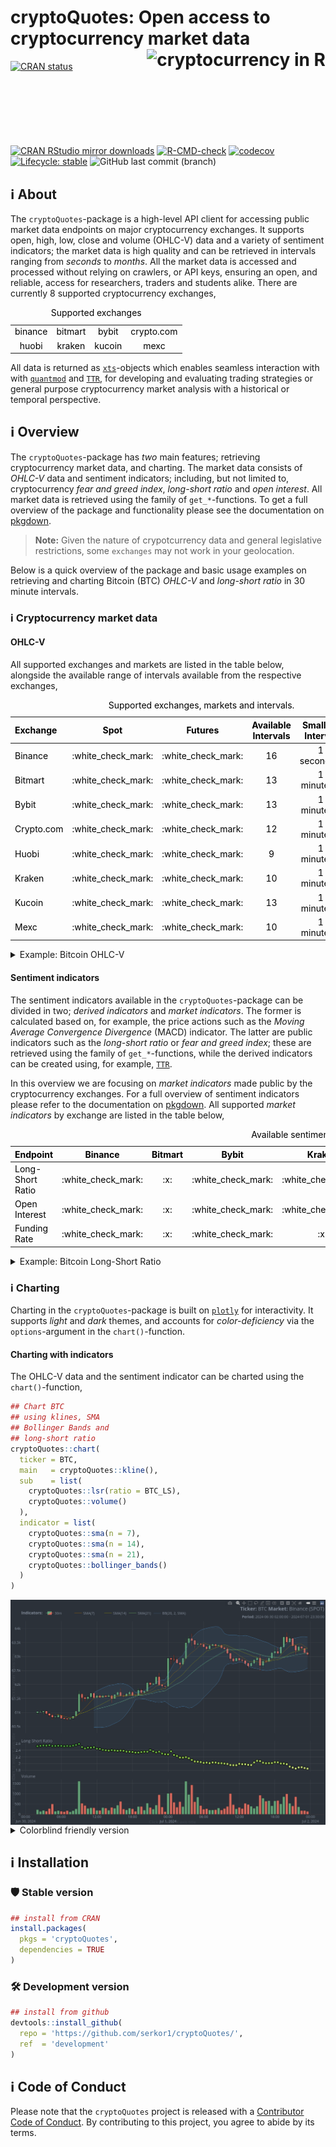 
<!-- README.md is generated from README.Rmd. Please edit that file -->

# cryptoQuotes: Open access to cryptocurrency market data <a href="https://serkor1.github.io/cryptoQuotes/"><img src="man/figures/logo.png" align="right" height="154" alt="cryptocurrency in R"/></a>

<!-- badges: start -->

[![CRAN
status](https://www.r-pkg.org/badges/version/cryptoQuotes)](https://CRAN.R-project.org/package=cryptoQuotes)
[![CRAN RStudio mirror
downloads](https://cranlogs.r-pkg.org/badges/last-month/cryptoQuotes?color=blue)](https://r-pkg.org/pkg/cryptoQuotes)
[![R-CMD-check](https://github.com/serkor1/cryptoQuotes/actions/workflows/R-CMD-check.yaml/badge.svg)](https://github.com/serkor1/cryptoQuotes/actions/workflows/R-CMD-check.yaml)
[![codecov](https://codecov.io/gh/serkor1/cryptoQuotes/graph/badge.svg?token=D7NF1BPVL5)](https://app.codecov.io/gh/serkor1/cryptoQuotes)
[![Lifecycle:
stable](https://img.shields.io/badge/lifecycle-stable-brightgreen.svg)](https://lifecycle.r-lib.org/articles/stages.html#stable)
![GitHub last commit
(branch)](https://img.shields.io/github/last-commit/serkor1/cryptoQuotes/development)
<!-- badges: end -->

## :information_source: About

The `cryptoQuotes`-package is a high-level API client for accessing
public market data endpoints on major cryptocurrency exchanges. It
supports open, high, low, close and volume (OHLC-V) data and a variety
of sentiment indicators; the market data is high quality and can be
retrieved in intervals ranging from *seconds* to *months*. All the
market data is accessed and processed without relying on crawlers, or
API keys, ensuring an open, and reliable, access for researchers,
traders and students alike. There are currently 8 supported
cryptocurrency exchanges,

<div align="center">

<table style="width:100%; color: black; margin-left: auto; margin-right: auto;" class="table">
<caption>
Supported exchanges
</caption>
<tbody>
<tr>
<td style="text-align:center;">
binance
</td>
<td style="text-align:center;">
bitmart
</td>
<td style="text-align:center;">
bybit
</td>
<td style="text-align:center;">
crypto.com
</td>
</tr>
<tr>
<td style="text-align:center;">
huobi
</td>
<td style="text-align:center;">
kraken
</td>
<td style="text-align:center;">
kucoin
</td>
<td style="text-align:center;">
mexc
</td>
</tr>
</tbody>
</table>

</div>

All data is returned as
[`xts`](https://github.com/joshuaulrich/xts)-objects which enables
seamless interaction with with
[`quantmod`](https://github.com/joshuaulrich/quantmod) and
[`TTR`](https://github.com/joshuaulrich/TTR), for developing and
evaluating trading strategies or general purpose cryptocurrency market
analysis with a historical or temporal perspective.

## :information_source: Overview

The `cryptoQuotes`-package has *two* main features; retrieving
cryptocurrency market data, and charting. The market data consists of
*OHLC-V* data and sentiment indicators; including, but not limited to,
cryptocurrency *fear and greed index*, *long-short ratio* and *open
interest*. All market data is retrieved using the family of
`get_*`-functions. To get a full overview of the package and
functionality please see the documentation on
[pkgdown](https://serkor1.github.io/cryptoQuotes/).

> **Note:** Given the nature of crypotcurrency data and general
> legislative restrictions, some `exchanges` may not work in your
> geolocation.

Below is a quick overview of the package and basic usage examples on
retrieving and charting Bitcoin (BTC) *OHLC-V* and *long-short ratio* in
30 minute intervals.

### :information_source: Cryptocurrency market data

#### OHLC-V

All supported exchanges and markets are listed in the table below,
alongside the available range of intervals available from the respective
exchanges,

<div align="center">

<table style="width:100%; color: black; margin-left: auto; margin-right: auto;" class="table">
<caption>
Supported exchanges, markets and intervals.
</caption>
<thead>
<tr>
<th style="text-align:left;">
Exchange
</th>
<th style="text-align:center;">
Spot
</th>
<th style="text-align:center;">
Futures
</th>
<th style="text-align:center;">
Available Intervals
</th>
<th style="text-align:center;">
Smallest Interval
</th>
<th style="text-align:center;">
Biggest Interval
</th>
</tr>
</thead>
<tbody>
<tr>
<td style="text-align:left;">
Binance
</td>
<td style="text-align:center;">
:white_check_mark:
</td>
<td style="text-align:center;">
:white_check_mark:
</td>
<td style="text-align:center;">
16
</td>
<td style="text-align:center;">
1 second(s)
</td>
<td style="text-align:center;">
1 month(s)
</td>
</tr>
<tr>
<td style="text-align:left;">
Bitmart
</td>
<td style="text-align:center;">
:white_check_mark:
</td>
<td style="text-align:center;">
:white_check_mark:
</td>
<td style="text-align:center;">
13
</td>
<td style="text-align:center;">
1 minute(s)
</td>
<td style="text-align:center;">
1 week(s)
</td>
</tr>
<tr>
<td style="text-align:left;">
Bybit
</td>
<td style="text-align:center;">
:white_check_mark:
</td>
<td style="text-align:center;">
:white_check_mark:
</td>
<td style="text-align:center;">
13
</td>
<td style="text-align:center;">
1 minute(s)
</td>
<td style="text-align:center;">
1 month(s)
</td>
</tr>
<tr>
<td style="text-align:left;">
Crypto.com
</td>
<td style="text-align:center;">
:white_check_mark:
</td>
<td style="text-align:center;">
:white_check_mark:
</td>
<td style="text-align:center;">
12
</td>
<td style="text-align:center;">
1 minute(s)
</td>
<td style="text-align:center;">
1 month(s)
</td>
</tr>
<tr>
<td style="text-align:left;">
Huobi
</td>
<td style="text-align:center;">
:white_check_mark:
</td>
<td style="text-align:center;">
:white_check_mark:
</td>
<td style="text-align:center;">
9
</td>
<td style="text-align:center;">
1 minute(s)
</td>
<td style="text-align:center;">
1 month(s)
</td>
</tr>
<tr>
<td style="text-align:left;">
Kraken
</td>
<td style="text-align:center;">
:white_check_mark:
</td>
<td style="text-align:center;">
:white_check_mark:
</td>
<td style="text-align:center;">
10
</td>
<td style="text-align:center;">
1 minute(s)
</td>
<td style="text-align:center;">
2 week(s)
</td>
</tr>
<tr>
<td style="text-align:left;">
Kucoin
</td>
<td style="text-align:center;">
:white_check_mark:
</td>
<td style="text-align:center;">
:white_check_mark:
</td>
<td style="text-align:center;">
13
</td>
<td style="text-align:center;">
1 minute(s)
</td>
<td style="text-align:center;">
1 week(s)
</td>
</tr>
<tr>
<td style="text-align:left;">
Mexc
</td>
<td style="text-align:center;">
:white_check_mark:
</td>
<td style="text-align:center;">
:white_check_mark:
</td>
<td style="text-align:center;">
10
</td>
<td style="text-align:center;">
1 minute(s)
</td>
<td style="text-align:center;">
1 month(s)
</td>
</tr>
</tbody>
</table>

</div>

<details>
<summary>
Example: Bitcoin OHLC-V
</summary>

Get USDT denominated Bitcoin (BTC) on the spot market from Binance in
`30m`-intervals using the `get_quote()`-function,

``` r
## BTC OHLC prices
## from Binance spot market
## in 30 minute intervals
BTC <- cryptoQuotes::get_quote(
  ticker   = 'BTCUSDT',
  source   = 'binance',
  futures  = FALSE,
  interval = '30m',
  from     = Sys.Date() - 1 
)
```

<div align="center">

<table style="width:100%; color: black; margin-left: auto; margin-right: auto;" class="table">
<caption>
Bitcoin (BTC) OHLC-V data
</caption>
<thead>
<tr>
<th style="text-align:left;">
index
</th>
<th style="text-align:center;">
open
</th>
<th style="text-align:center;">
high
</th>
<th style="text-align:center;">
low
</th>
<th style="text-align:center;">
close
</th>
<th style="text-align:left;">
volume
</th>
</tr>
</thead>
<tbody>
<tr>
<td style="text-align:left;">
2024-07-01 21:00:00
</td>
<td style="text-align:center;">
63649.99
</td>
<td style="text-align:center;">
63649.99
</td>
<td style="text-align:center;">
63353.89
</td>
<td style="text-align:center;">
63392.07
</td>
<td style="text-align:left;">
406.05093
</td>
</tr>
<tr>
<td style="text-align:left;">
2024-07-01 21:30:00
</td>
<td style="text-align:center;">
63392.07
</td>
<td style="text-align:center;">
63411.41
</td>
<td style="text-align:center;">
63071.36
</td>
<td style="text-align:center;">
63226.78
</td>
<td style="text-align:left;">
854.33693
</td>
</tr>
<tr>
<td style="text-align:left;">
2024-07-01 22:00:00
</td>
<td style="text-align:center;">
63226.78
</td>
<td style="text-align:center;">
63423.48
</td>
<td style="text-align:center;">
63162.06
</td>
<td style="text-align:center;">
63348.01
</td>
<td style="text-align:left;">
364.18394
</td>
</tr>
<tr>
<td style="text-align:left;">
2024-07-01 22:30:00
</td>
<td style="text-align:center;">
63348.01
</td>
<td style="text-align:center;">
63380
</td>
<td style="text-align:center;">
63290
</td>
<td style="text-align:center;">
63292.53
</td>
<td style="text-align:left;">
179.12302
</td>
</tr>
<tr>
<td style="text-align:left;">
2024-07-01 23:00:00
</td>
<td style="text-align:center;">
63292.53
</td>
<td style="text-align:center;">
63292.53
</td>
<td style="text-align:center;">
63111.25
</td>
<td style="text-align:center;">
63138
</td>
<td style="text-align:left;">
180.11508
</td>
</tr>
<tr>
<td style="text-align:left;">
2024-07-01 23:30:00
</td>
<td style="text-align:center;">
63138
</td>
<td style="text-align:center;">
63198.26
</td>
<td style="text-align:center;">
63036.82
</td>
<td style="text-align:center;">
63082.79
</td>
<td style="text-align:left;">
139.60769
</td>
</tr>
</tbody>
</table>

</div>

------------------------------------------------------------------------

</details>

#### Sentiment indicators

The sentiment indicators available in the `cryptoQuotes`-package can be
divided in two; *derived indicators* and *market indicators*. The former
is calculated based on, for example, the price actions such as the
*Moving Average Convergence Divergence* (MACD) indicator. The latter are
public indicators such as the *long-short ratio* or *fear and greed
index*; these are retrieved using the family of `get_*`-functions, while
the derived indicators can be created using, for example,
[`TTR`](https://github.com/joshuaulrich/TTR).

In this overview we are focusing on *market indicators* made public by
the cryptocurrency exchanges. For a full overview of sentiment
indicators please refer to the documentation on
[pkgdown](https://serkor1.github.io/cryptoQuotes/). All supported
*market indicators* by exchange are listed in the table below,

<div align="center">

<table class="table" style="color: black; margin-left: auto; margin-right: auto;">
<caption>
Available sentiment indicators by exchange
</caption>
<thead>
<tr>
<th style="text-align:left;">
Endpoint
</th>
<th style="text-align:center;">
Binance
</th>
<th style="text-align:center;">
Bitmart
</th>
<th style="text-align:center;">
Bybit
</th>
<th style="text-align:center;">
Kraken
</th>
<th style="text-align:center;">
Kucoin
</th>
<th style="text-align:left;">
Crypto.com
</th>
<th style="text-align:center;">
mexc
</th>
<th style="text-align:center;">
huobi
</th>
</tr>
</thead>
<tbody>
<tr>
<td style="text-align:left;">
Long-Short Ratio
</td>
<td style="text-align:center;">
:white_check_mark:
</td>
<td style="text-align:center;">
:x:
</td>
<td style="text-align:center;">
:white_check_mark:
</td>
<td style="text-align:center;">
:white_check_mark:
</td>
<td style="text-align:center;">
:x:
</td>
<td style="text-align:left;">
:x:
</td>
<td style="text-align:center;">
:x:
</td>
<td style="text-align:center;">
:x:
</td>
</tr>
<tr>
<td style="text-align:left;">
Open Interest
</td>
<td style="text-align:center;">
:white_check_mark:
</td>
<td style="text-align:center;">
:x:
</td>
<td style="text-align:center;">
:white_check_mark:
</td>
<td style="text-align:center;">
:white_check_mark:
</td>
<td style="text-align:center;">
:x:
</td>
<td style="text-align:left;">
:x:
</td>
<td style="text-align:center;">
:x:
</td>
<td style="text-align:center;">
:x:
</td>
</tr>
<tr>
<td style="text-align:left;">
Funding Rate
</td>
<td style="text-align:center;">
:white_check_mark:
</td>
<td style="text-align:center;">
:x:
</td>
<td style="text-align:center;">
:white_check_mark:
</td>
<td style="text-align:center;">
:x:
</td>
<td style="text-align:center;">
:white_check_mark:
</td>
<td style="text-align:left;">
:white_check_mark:
</td>
<td style="text-align:center;">
:white_check_mark:
</td>
<td style="text-align:center;">
:x:
</td>
</tr>
</tbody>
</table>

</div>

<details>
<summary>
Example: Bitcoin Long-Short Ratio
</summary>

Get the *long-short ratio* on Bitcoin (BTC) using the
`get_lsratio()`-function,

``` r
## BTC OHLC prices
## from Binance spot market
## in 30 minute intervals
BTC_LS <- cryptoQuotes::get_lsratio(
  ticker   = 'BTCUSDT',
  source   = 'binance',
  interval = '30m',
  from     = Sys.Date() - 1 
)
```

<div align="center">

<table style="width:100%; color: black; margin-left: auto; margin-right: auto;" class="table">
<caption>
Long-Short Ratio on Bitcoin (BTC)
</caption>
<thead>
<tr>
<th style="text-align:left;">
index
</th>
<th style="text-align:center;">
long
</th>
<th style="text-align:center;">
short
</th>
<th style="text-align:center;">
ls_ratio
</th>
</tr>
</thead>
<tbody>
<tr>
<td style="text-align:left;">
2024-07-01 21:00:00
</td>
<td style="text-align:center;">
0.653
</td>
<td style="text-align:center;">
0.347
</td>
<td style="text-align:center;">
1.883
</td>
</tr>
<tr>
<td style="text-align:left;">
2024-07-01 21:30:00
</td>
<td style="text-align:center;">
0.65
</td>
<td style="text-align:center;">
0.35
</td>
<td style="text-align:center;">
1.855
</td>
</tr>
<tr>
<td style="text-align:left;">
2024-07-01 22:00:00
</td>
<td style="text-align:center;">
0.653
</td>
<td style="text-align:center;">
0.346
</td>
<td style="text-align:center;">
1.886
</td>
</tr>
<tr>
<td style="text-align:left;">
2024-07-01 22:30:00
</td>
<td style="text-align:center;">
0.654
</td>
<td style="text-align:center;">
0.346
</td>
<td style="text-align:center;">
1.893
</td>
</tr>
<tr>
<td style="text-align:left;">
2024-07-01 23:00:00
</td>
<td style="text-align:center;">
0.651
</td>
<td style="text-align:center;">
0.349
</td>
<td style="text-align:center;">
1.868
</td>
</tr>
<tr>
<td style="text-align:left;">
2024-07-01 23:30:00
</td>
<td style="text-align:center;">
0.649
</td>
<td style="text-align:center;">
0.351
</td>
<td style="text-align:center;">
1.851
</td>
</tr>
</tbody>
</table>

</div>

------------------------------------------------------------------------

</details>

### :information_source: Charting

Charting in the `cryptoQuotes`-package is built on
[`plotly`](https://github.com/plotly/plotly.R) for interactivity. It
supports *light* and *dark* themes, and accounts for *color-deficiency*
via the `options`-argument in the `chart()`-function.

#### Charting with indicators

The OHLC-V data and the sentiment indicator can be charted using the
`chart()`-function,

``` r
## Chart BTC
## using klines, SMA
## Bollinger Bands and
## long-short ratio
cryptoQuotes::chart(
  ticker = BTC,
  main   = cryptoQuotes::kline(),
  sub    = list(
    cryptoQuotes::lsr(ratio = BTC_LS),
    cryptoQuotes::volume()
  ),
  indicator = list(
    cryptoQuotes::sma(n = 7),
    cryptoQuotes::sma(n = 14),
    cryptoQuotes::sma(n = 21),
    cryptoQuotes::bollinger_bands()
  )
)
```

<img src="man/figures/README-chartquote-1.png" alt="cryptocurrency charts in R" style="display: block; margin: auto;" />

<details>
<summary>
Colorblind friendly version
</summary>

#### Charting with indicators (colorblind friendly)

``` r
## Chart BTC
## using klines, SMA
## Bollinger Bands and 
## ling-short ratio with color-deficiency
cryptoQuotes::chart(
  ticker = BTC,
  main   = cryptoQuotes::kline(),
  sub    = list(
    cryptoQuotes::lsr(ratio = BTC_LS),
    cryptoQuotes::volume()
  ),
  indicator = list(
    cryptoQuotes::sma(n = 7),
    cryptoQuotes::sma(n = 14),
    cryptoQuotes::sma(n = 21),
    cryptoQuotes::bollinger_bands()
  ),
  options = list(
    deficiency = TRUE
  )
)
```

<img src="man/figures/README-chartquote(deficiency)-1.png" alt="cryptocurrency charts in R" style="display: block; margin: auto;" />

------------------------------------------------------------------------

</details>

## :information_source: Installation

### :shield: Stable version

``` r
## install from CRAN
install.packages(
  pkgs = 'cryptoQuotes',
  dependencies = TRUE
)
```

### :hammer_and_wrench: Development version

``` r
## install from github
devtools::install_github(
  repo = 'https://github.com/serkor1/cryptoQuotes/',
  ref  = 'development'
)
```

## :information_source: Code of Conduct

Please note that the `cryptoQuotes` project is released with a
[Contributor Code of
Conduct](https://serkor1.github.io/cryptoQuotes/CODE_OF_CONDUCT.html).
By contributing to this project, you agree to abide by its terms.

